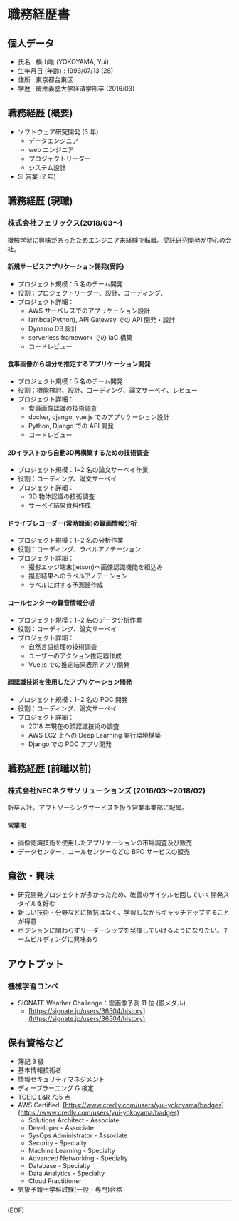 # 職務経歴書

## 個人データ
- 氏名 : 横山唯 (YOKOYAMA, Yui)
- 生年月日 (年齢) : 1993/07/13 (28)
- 住所 : 東京都台東区
- 学歴 : 慶應義塾大学経済学部卒 (2016/03)

## 職務経歴 (概要)
- ソフトウェア研究開発 (3 年)
    - データエンジニア
    - web エンジニア
    - プロジェクトリーダー
    - システム設計
- SI 営業 (2 年)

## 職務経歴 (現職)
### 株式会社フェリックス(2018/03〜)
機械学習に興味があったためエンジニア未経験で転職。受託研究開発が中心の会社。

#### 新規サービスアプリケーション開発(受託)
- プロジェクト規模：5 名のチーム開発
- 役割：プロジェクトリーダー、設計、コーディング、
- プロジェクト詳細：
    - AWS サーバレスでのアプリケーション設計
    - lambda(Python), API Gateway での API 開発・設計
    - Dynamo DB 設計
    - serverless framework での IaC 構築
    - コードレビュー

#### 食事画像から塩分を推定するアプリケーション開発
- プロジェクト規模：5 名のチーム開発
- 役割：機能検討、設計、コーディング、論文サーベイ、レビュー
- プロジェクト詳細：
    - 食事画像認識の技術調査
    - docker, django, vue.js でのアプリケーション設計
    - Python, Django での API 開発
    - コードレビュー

#### 2Dイラストから自動3D再構築するための技術調査
- プロジェクト規模：1~2 名の論文サーベイ作業
- 役割：コーディング、論文サーベイ
- プロジェクト詳細：
    - 3D 物体認識の技術調査
    - サーベイ結果資料作成

#### ドライブレコーダー(常時録画)の録画情報分析
- プロジェクト規模：1~2 名の分析作業
- 役割：コーディング、ラベルアノテーション
- プロジェクト詳細：
    - 撮影エッジ端末(jetson)へ画像認識機能を組込み
    - 撮影結果へのラベルアノテーション
    - ラベルに対する予測器作成

#### コールセンターの録音情報分析
- プロジェクト規模：1~2 名のデータ分析作業
- 役割：コーディング、論文サーベイ
- プロジェクト詳細：
    - 自然言語処理の技術調査
    - ユーザーのアクション推定器作成
    - Vue.js での推定結果表示アプリ開発

#### 顔認識技術を使用したアプリケーション開発
- プロジェクト規模：1~2 名の POC 開発
- 役割：コーディング、論文サーベイ
- プロジェクト詳細：
    - 2018 年現在の顔認識技術の調査
    - AWS EC2 上への Deep Learning 実行環境構築
    - Django での POC アプリ開発

## 職務経歴 (前職以前)
### 株式会社NECネクサソリューションズ (2016/03〜2018/02)
新卒入社。アウトソーシングサービスを扱う営業事業部に配属。

#### 営業部
- 画像認識技術を使用したアプリケーションの市場調査及び販売
- データセンター、コールセンターなどの BPO サービスの販売

## 意欲・興味
- 研究開発プロジェクトが多かったため、改善のサイクルを回していく開発スタイルを好む
- 新しい技術・分野などに抵抗はなく、学習しながらキャッチアップすることが得意
- ポジションに関わらずリーダーシップを発揮していけるようになりたい。チームビルディングに興味あり

## アウトプット
### 機械学習コンペ
- SIGNATE Weather Challenge：雲画像予測 11 位 (銀メダル)
  - [https://signate.jp/users/36504/history](https://signate.jp/users/36504/history)

## 保有資格など
- 簿記 3 級
- 基本情報技術者
- 情報セキュリティマネジメント
- ディープラーニング G 検定
- TOEIC L&R 735 点
- AWS Certified: [https://www.credly.com/users/yui-yokoyama/badges](https://www.credly.com/users/yui-yokoyama/badges)
    - Solutions Architect - Associate
    - Developer - Associate
    - SysOps Administrator - Associate
    - Security - Specialty
    - Machine Learning - Specialty
    - Advanced Networking - Specialty
    - Database - Specialty
    - Data Analytics - Specialty
    - Cloud Practitioner
- 気象予報士学科試験(一般・専門)合格

---
(EOF)
